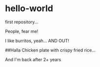 # hello-world
first repository...

People, fear me!

I like burritos, yeah...
AND OUT!

##Halla
Chicken plate with crispy fried rice...

And I'm back after 2+ years